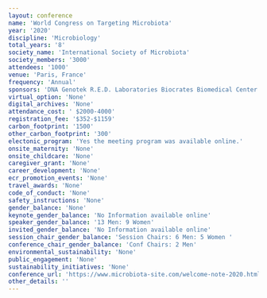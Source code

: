 ```yaml
---
layout: conference 
name: 'World Congress on Targeting Microbiota'
year: '2020'
discipline: 'Microbiology'
total_years: '8'
society_name: 'International Society of Microbiota'
society_members: '3000'
attendees: '1000'
venue: 'Paris, France'
frequency: 'Annual'
sponsors: 'DNA Genotek R.E.D. Laboratories Biocrates Biomedical Center UG Bayer BIOMES NGS GmbH BIOCODEX CETOMED Copan Italia SpA I.B.T TECH JHJ Sp. z o.o. Aalborg University Acrecity Medics Biomedical Center UG '
virtual_option: 'None'
digital_archives: 'None'
attendance_cost: ' $2000-4000'
registration_fee: '$352-$1159'
carbon_footprint: '1500'
other_carbon_footprint: '300'
electonic_program: 'Yes the meeting program was available online.'
onsite_maternity: 'None'
onsite_childcare: 'None'
caregiver_grant: 'None'
career_development: 'None'
ecr_promotion_events: 'None'
travel_awards: 'None'
code_of_conduct: 'None'
safety_instructions: 'None'
gender_balance: 'None'
keynote_gender_balance: 'No Information available online'
speaker_gender_balance: '13 Men: 9 Women'
invited_gender_balance: 'No Information available online'
session_chair_gender_balance: 'Session Chairs: 6 Men: 5 Women '
conference_chair_gender_balance: 'Conf Chairs: 2 Men'
environmental_sustainability: 'None'
public_engagement: 'None'
sustainability_initiatives: 'None'
conference_url: 'https://www.microbiota-site.com/welcome-note-2020.html'
other_details: ''
---
```

